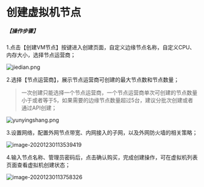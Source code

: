 # 创建虚拟机节点

##### 【操作步骤】

1.点击【创建VM节点】按键进入创建页面，自定义边缘节点名称，自定义CPU、内存大小，选择节点运营商；

![jiedian.png](https://static.ucloud.cn/4de48ae352d3a60467860b8030bd791d.png)



2.选择【节点运营商】，展示节点运营商可创建的最大节点数和节点数量；

>一次创建只能选择一个节点运营商，一个节点运营商单次可创建的节点数量小于或者等于5，如果需要的边缘节点数量超过5台，建议分批次创建或者通过API创建； 

![yunyingshang.png](https://static.ucloud.cn/3a80555eaf8596c2db8c30fb60afd7d0.png)



3.设置网络，配置外网节点带宽、内网接入的子网，以及外网防火墙的相关策略；

![image-20201230113539419](https://static.ucloud.cn/e8050ae7e3eefc6ccaa8474f04babd76.png)



4.输入节点名称、管理员密码后，点击确认购买，完成创建操作，可在虚拟机列表页面查看虚拟机创建状态；

![image-20201230113758326](https://static.ucloud.cn/4f572f268e6b954338f2437f3b21275a.png)





